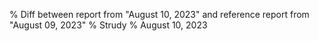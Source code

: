 % Diff between report from "August 10, 2023" and reference report from "August 09, 2023"
% Strudy
% August 10, 2023


